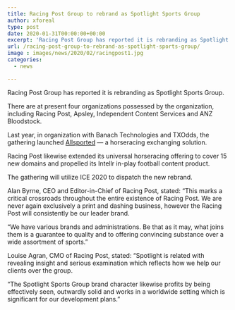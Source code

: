 ```yaml
---
title: Racing Post Group to rebrand as Spotlight Sports Group
author: xforeal 
type: post
date: 2020-01-31T00:00:00+00:00
excerpt: 'Racing Post Group has reported it is rebranding as Spotlight Sports Group '
url: /racing-post-group-to-rebrand-as-spotlight-sports-group/
image : images/news/2020/02/racingpost1.jpg
categories:
  - news

---
```

Racing Post Group has reported it is rebranding as Spotlight Sports Group.

There are at present four organizations possessed by the organization, including Racing Post, Apsley, Independent Content Services and ANZ Bloodstock.

Last year, in organization with Banach Technologies and TXOdds, the gathering launched&nbsp;[Allsported][1]&nbsp;&#8212; a horseracing exchanging solution.

Racing Post likewise extended its universal horseracing offering to cover 15 new domains and propelled its Intellr in-play football content product.

The gathering will utilize ICE 2020 to dispatch the new rebrand.

Alan Byrne, CEO and Editor-in-Chief of Racing Post, stated: &ldquo;This marks a critical crossroads throughout the entire existence of Racing Post. We are never again exclusively a print and dashing business, however the Racing Post will consistently be our leader brand.

&ldquo;We have various brands and administrations. Be that as it may, what joins them is a guarantee to quality and to offering convincing substance over a wide assortment of sports.&rdquo;

Louise Agran, CMO of Racing Post, stated: &ldquo;Spotlight is related with revealing insight and serious examination which reflects how we help our clients over the group.

&ldquo;The Spotlight Sports Group brand character likewise profits by being effectively seen, outwardly solid and works in a worldwide setting which is significant for our development plans.&rdquo;

 [1]: #